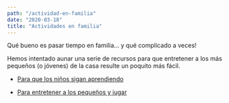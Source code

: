 ```yaml
---
path: "/actividad-en-familia"
date: "2020-03-18"
title: "Actividades en familia"
---
```


Qué bueno es pasar tiempo en familia... y qué complicado a veces!

Hemos intentado aunar una serie de recursos para que entretener a los más pequeños (o jóvenes) de la casa resulte un poquito más fácil.

* [Para que los niños sigan aprendiendo](actividad-en-familia/para-que-los-ninos-sigan-aprendiendo)

* [Para entretener a los pequeños y jugar](actividad-en-familia/para-entretener-a-los-pequenos-y-jugar)